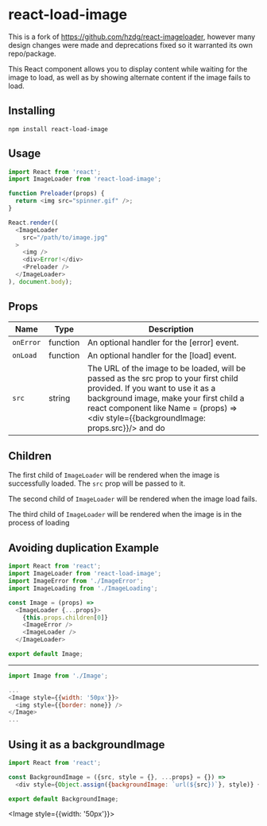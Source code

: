 react-load-image
=================

This is a fork of https://github.com/hzdg/react-imageloader, however many design changes were made and deprecations fixed so it warranted its own repo/package.

This React component allows you to display
content while waiting for the image to load, as well as by showing alternate
content if the image fails to load.

Installing
-----
`npm install react-load-image`


Usage
-----

```javascript
import React from 'react';
import ImageLoader from 'react-load-image';

function Preloader(props) {
  return <img src="spinner.gif" />;
}

React.render((
  <ImageLoader
    src="/path/to/image.jpg"
  >
    <img />
    <div>Error!</div>
    <Preloader />
  </ImageLoader>
), document.body);

```


Props
-----

Name        | Type     | Description
------------|----------|------------
`onError`   | function | An optional handler for the [error] event.
`onLoad`    | function | An optional handler for the [load] event.
`src`       | string   | The URL of the image to be loaded, will be passed as the src prop to your first child provided. If you want to use it as a background image, make your first child a react component like Name = (props) => <div style={{backgroundImage: props.src}}/> and do <Name/>


Children
--------
The first child of `ImageLoader` will be rendered when the image is successfully loaded. The `src` prop will be passed to it.

The second child of `ImageLoader` will be rendered when the image load fails.

The third child of `ImageLoader` will be rendered when the image is in the process of loading


Avoiding duplication Example
-------
```js
import React from 'react';
import ImageLoader from 'react-load-image';
import ImageError from './ImageError';
import ImageLoading from './ImageLoading';

const Image = (props) =>
  <ImageLoader {...props}>
    {this.props.children[0]}
    <ImageError />
    <ImageLoader />
  </ImageLoader>

export default Image;
```
-----
```js
import Image from './Image';

...
<Image style={{width: '50px'}}>
  <img style={{border: none}} />
</Image>
...

```


Using it as a backgroundImage
-----
```js
import React from 'react';

const BackgroundImage = ({src, style = {}, ...props} = {}) =>
  <div style={Object.assign({backgroundImage: `url(${src})`}, style)} {...props} />

export default BackgroundImage;
```
  <Image style={{width: '50px'}}>
    <BackgroundImage />
  </Image>
```js

```
